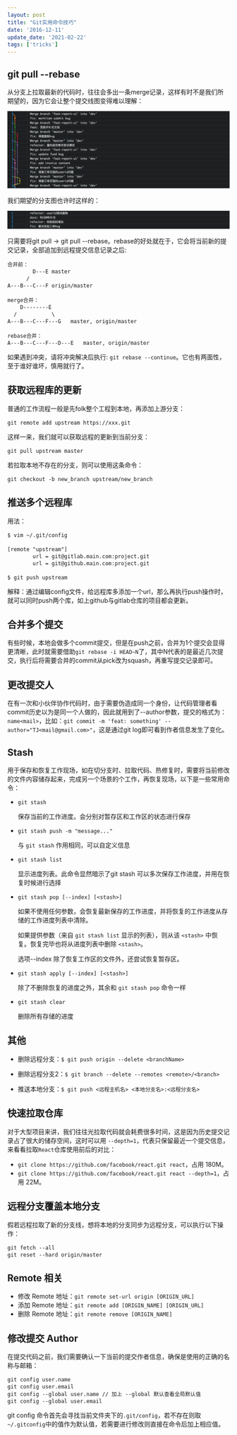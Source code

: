 ```yaml
---
layout: post
title: "Git实用命令技巧" 
date: '2016-12-11'
update_date: '2021-02-22'
tags: ['tricks']
---
```


## git pull --rebase
从分支上拉取最新的代码时，往往会多出一条merge记录，这样有时不是我们所期望的，因为它会让整个提交线图变得难以理解：

![](./git实用命令技巧-1.png)

我们期望的分支图也许时这样的：

![](./git实用命令技巧-2.png)

只需要将git pull -> git pull --rebase。rebase的好处就在于，它会将当前新的提交记录，全部追加到远程提交信息记录之后:
```
合并前：
        D---E master
      /
A---B---C---F origin/master

merge合并：
    D--------E  
  /           \
A---B---C---F---G   master, origin/master

rebase合并：
A---B---C---F---D---E   master, origin/master
```

如果遇到冲突，请将冲突解决后执行: `git rebase --continue`。它也有两面性，至于谁好谁坏，慎用就行了。

## 获取远程库的更新
普通的工作流程一般是先folk整个工程到本地，再添加上游分支：
```
git remote add upstream https://xxx.git
```

这样一来，我们就可以获取远程的更新到当前分支：
```
git pull upstream master
```

若拉取本地不存在的分支，则可以使用这条命令：
```
git checkout -b new_branch upstream/new_branch
```

## 推送多个远程库
用法：

```
$ vim ~/.git/config

[remote "upstream"]
        url = git@gitlab.main.com:project.git
        url = git@github.main.com:project.git

$ git push upstream
```

解释：通过编辑config文件，给远程库多添加一个url，那么再执行push操作时，就可以同时push两个库，如上github与gitlab仓库的项目都会更新。

## 合并多个提交
有些时候，本地会做多个commit提交，但是在push之前，合并为1个提交会显得更清晰，此时就需要借助`git rebase -i HEAD~N`了，其中N代表的是最近几次提交，执行后将需要合并的commit从pick改为squash，再重写提交记录即可。

## 更改提交人
在有一次和小伙伴协作代码时，由于需要伪造成同一个身份，让代码管理者看commit历史以为是同一个人做的，因此就用到了--author参数，提交的格式为：`name<mail>`，比如：`git commit -m 'feat: something' --author="TJ<mail@gmail.com>"`，这是通过git log即可看到作者信息发生了变化。

## Stash

用于保存和恢复工作现场，如在切分支时、拉取代码、热修复时，需要将当前修改的文件内容储存起来，完成另一个场景的个工作，再恢复现场，以下是一些常用命令：

- `git stash`

  保存当前的工作进度。会分别对暂存区和工作区的状态进行保存

- `git stash push -m "message..."`

  与 `git stash` 作用相同，可以自定义信息

- `git stash list`

  显示进度列表。此命令显然暗示了git stash 可以多次保存工作进度，并用在恢复时候进行选择

- `git stash pop [--index] [<stash>]`

  如果不使用任何参数，会恢复最新保存的工作进度，并将恢复的工作进度从存储的工作进度列表中清除。

  如果提供参数（来自 `git stash list` 显示的列表），则从该 `<stash>` 中恢复。恢复完毕也将从进度列表中删除 `<stash>`。

  选项--index 除了恢复工作区的文件外，还尝试恢复暂存区。

- `git stash apply [--index] [<stash>]`

  除了不删除恢复的进度之外，其余和 `git stash pop` 命令一样

- `git stash clear`

  删除所有存储的进度

## 其他

- 删除远程分支：`$ git push origin --delete <branchName>`
- 删除远程分支2：`$ git branch --delete --remotes <remote>/<branch>`

- 推送本地分支：`$ git push <远程主机名> <本地分支名>:<远程分支名>`

## 快速拉取仓库

对于大型项目来讲，我们往往光拉取代码就会耗费很多时间，这是因为历史提交记录占了很大的储存空间，这时可以用 `--depth=1`，代表只保留最近一个提交信息，来看看拉取`React`仓库使用前后的对比：
- `git clone https://github.com/facebook/react.git react`，占用 180M。
- `git clone https://github.com/facebook/react.git react --depth=1`，占用 22M。

## 远程分支覆盖本地分支
假若远程拉取了新的分支线，想将本地的分支同步为远程分支，可以执行以下操作：
```
git fetch --all
git reset --hard origin/master
```

## Remote 相关
- 修改 Remote 地址：`git remote set-url origin [ORIGIN_URL]`
- 添加 Remote 地址：`git remote add [ORIGIN_NAME] [ORIGIN_URL]`
- 删除 Remote 地址：`git remote remove [ORIGIN_NAME]`

## 修改提交 Author
在提交代码之前，我们需要确认一下当前的提交作者信息，确保是使用的正确的名称与邮箱：
```
git config user.name 
git config user.email
git config --global user.name // 加上 --global 默认查看全局默认值
git config --global user.email
```

git config 命令首先会寻找当前文件夹下的`.git/config`，若不存在则取`~/.gitconfig`中的值作为默认值，若需要进行修改则直接在命令后加上相应值。
